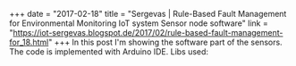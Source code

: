 +++
date = "2017-02-18"
title = "Sergevas | Rule-Based Fault Management for Environmental Monitoring IoT system Sensor node software"
link = "https://iot-sergevas.blogspot.de/2017/02/rule-based-fault-management-for_18.html"
+++
In this post I'm showing the software part of the sensors. The code is implemented with Arduino IDE. Libs used: